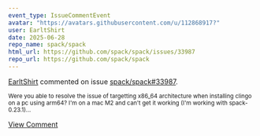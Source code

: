 ```yaml
---
event_type: IssueCommentEvent
avatar: "https://avatars.githubusercontent.com/u/112868917?"
user: EarltShirt
date: 2025-06-28
repo_name: spack/spack
html_url: https://github.com/spack/spack/issues/33987
repo_url: https://github.com/spack/spack
---
```


<a href='https://github.com/EarltShirt' target='_blank'>EarltShirt</a> commented on issue <a href='https://github.com/spack/spack/issues/33987' target='_blank'>spack/spack#33987</a>.

<small>Were you able to resolve the issue of targetting x86_64 architecture when installing clingo on a pc using arm64? I'm on a mac M2 and can't get it working (I'm working with spack-0.23.1)...</small>

<a href='https://github.com/spack/spack/issues/33987' target='_blank'>View Comment</a>